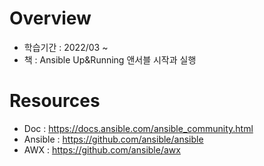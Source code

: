 # Overview 
- 학습기간 : 2022/03 ~ 
- 책 : Ansible Up&Running 앤서블 시작과 실행 


# Resources
- Doc : https://docs.ansible.com/ansible_community.html
- Ansible : https://github.com/ansible/ansible
- AWX : https://github.com/ansible/awx


